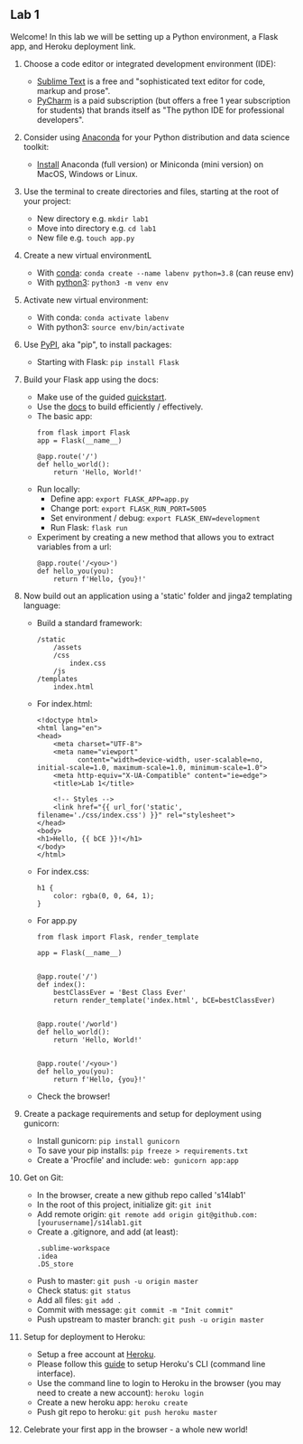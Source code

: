## Lab 1

Welcome! In this lab we will be setting up a Python environment, a Flask app, and Heroku deployment link.

1. Choose a code editor or integrated development environment (IDE):
    + [Sublime Text](https://www.sublimetext.com/) is a free and "sophisticated text editor for
code, markup and prose".
    + [PyCharm](https://www.jetbrains.com/pycharm/) is a paid subscription (but offers a free 1 year subscription for
  students) that brands itself as "The python IDE for professional developers".
  
2. Consider using [Anaconda](https://www.anaconda.com/products/individual) for your Python distribution and data science
 toolkit:
    + [Install](https://docs.anaconda.com/anaconda/install/) Anaconda (full version) or Miniconda (mini version) on
     MacOS, Windows or Linux.
     
3. Use the terminal to create directories and files, starting at the root of your project:
    + New directory e.g. `mkdir lab1`
    + Move into directory e.g. `cd lab1`
    + New file e.g. `touch app.py`
    
4. Create a new virtual environmentL
    + With [conda](https://docs.conda.io/projects/conda/en/latest/user-guide/tasks/manage-environments.html): `conda
     create --name labenv python=3.8`  (can reuse env)
    + With [python3](https://docs.python.org/3/library/venv.html): `python3 -m venv env`
    
5. Activate new virtual environment:
    + With conda: `conda activate labenv`
    + With python3: `source env/bin/activate`
    
6. Use [PyPI](https://pypi.org/), aka "pip", to install packages:
    + Starting with Flask: `pip install Flask`
    
7. Build your Flask app using the docs:
    + Make use of the guided [quickstart](https://flask.palletsprojects.com/en/1.1.x/quickstart/).
    + Use the [docs](https://flask.palletsprojects.com/en/1.1.x/) to build efficiently / effectively.
    + The basic app:
        ```
        from flask import Flask
        app = Flask(__name__)
      
        @app.route('/')
        def hello_world():
            return 'Hello, World!'
        ```
    + Run locally:
        + Define app: `export FLASK_APP=app.py`
        + Change port: `export FLASK_RUN_PORT=5005`
        + Set environment / debug: `export FLASK_ENV=development`
        + Run Flask: `flask run`
    + Experiment by creating a new method that allows you to extract variables from a url:
        ```
        @app.route('/<you>')
        def hello_you(you):
            return f'Hello, {you}!'
        ```
      
8. Now build out an application using a 'static' folder and jinga2 templating language:
    + Build a standard framework:
        ```
        /static
            /assets
            /css
                index.css
            /js
        /templates
            index.html
        ```
    + For index.html:
        ```
        <!doctype html>
        <html lang="en">
        <head>
            <meta charset="UTF-8">
            <meta name="viewport"
                  content="width=device-width, user-scalable=no, initial-scale=1.0, maximum-scale=1.0, minimum-scale=1.0">
            <meta http-equiv="X-UA-Compatible" content="ie=edge">
            <title>Lab 1</title>
        
            <!-- Styles -->
            <link href="{{ url_for('static', filename='./css/index.css') }}" rel="stylesheet">
        </head>
        <body>
        <h1>Hello, {{ bCE }}!</h1>
        </body>
        </html>
        ```
    + For index.css:
        ``` 
        h1 {
            color: rgba(0, 0, 64, 1);
        }
        ```
    + For app.py
        ```
        from flask import Flask, render_template
      
        app = Flask(__name__)


        @app.route('/')
        def index():
            bestClassEver = 'Best Class Ever'
            return render_template('index.html', bCE=bestClassEver)
        
        
        @app.route('/world')
        def hello_world():
            return 'Hello, World!'
        
        
        @app.route('/<you>')
        def hello_you(you):
            return f'Hello, {you}!'
        ```
    + Check the browser!
    
9. Create a package requirements and setup for deployment using gunicorn:
    + Install gunicorn: `pip install gunicorn`
    + To save your pip installs: `pip freeze > requirements.txt`
    + Create a 'Procfile' and include: `web: gunicorn app:app`
    
10. Get on Git:
    + In the browser, create a new github repo called 's14lab1'
    + In the root of this project, initialize git: `git init`
    + Add remote origin: `git remote add origin git@github.com:[yourusername]/s14lab1.git`
    + Create a .gitignore, and add (at least):
        ```
        .sublime-workspace
        .idea
        .DS_store
        ```
    + Push to master: `git push -u origin master`
    + Check status: `git status`
    + Add all files: `git add .`
    + Commit with message: `git commit -m "Init commit"`
    + Push upstream to master branch: `git push -u origin master`
    
11. Setup for deployment to Heroku:
    + Setup a free account at [Heroku](https://signup.heroku.com/login).
    + Please follow this [guide](https://devcenter.heroku.com/articles/heroku-cli) to setup Heroku's CLI (command
     line interface).
    + Use the command line to login to Heroku in the browser (you may need to create a new account): `heroku login`
    + Create a new heroku app: `heroku create`
    + Push git repo to heroku: `git push heroku master`

12. Celebrate your first app in the browser - a whole new world!

